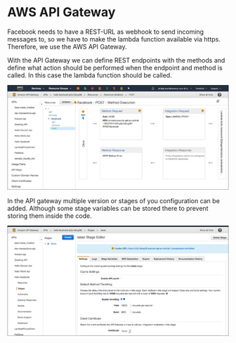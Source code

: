 # AWS API Gateway

Facebook needs to have a REST-URL as webhook to send incoming messages to, so we have to make the lambda function available via https. Therefore, we use the AWS API Gateway.

With the API Gateway we can define REST endpoints with the methods and define what action should be performed when the endpoint
and method is called. In this case the lambda function should be called.

![aws_api_gateway](aws_api_gateway.png)

In the API gateway multiple version or stages of you configuration can be added. Although some stage variables can be stored there to prevent storing them inside the code.

![aws_api_gateway_stage](aws_api_gateway_stage.png)